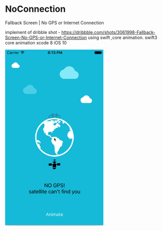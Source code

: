 # NoConnection

Fallback Screen | No GPS or Internet Connection

implement of dribble shot - https://dribbble.com/shots/3061998-Fallback-Screen-No-GPS-or-Internet-Connection
using swift ,core animation.
<meta>swift3</meta>
<meta>core animation</meta>
<meta>xcode 8</meta>
<meta>iOS 10</meta>

<img src = "https://github.com/TechphantConsultingGroup/NoConnection/blob/master/ezgif.com-41c7028910.gif" hieght = "568" width = "320"> </img>
 
